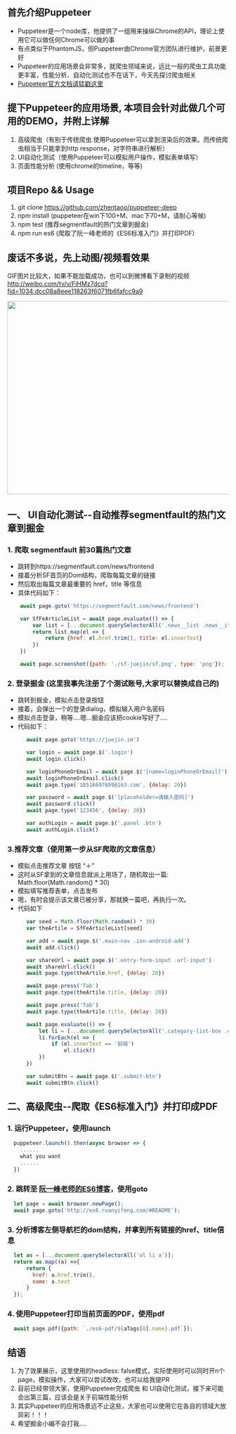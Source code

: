 ## 首先介绍Puppeteer
- Puppeteer是一个node库，他提供了一组用来操纵Chrome的API，理论上使用它可以做任何Chrome可以做的事
- 有点类似于PhantomJS，但Puppeteer由Chrome官方团队进行维护，前景更好
- Puppeteer的应用场景会非常多，就爬虫领域来说，远比一般的爬虫工具功能更丰富，性能分析、自动化测试也不在话下，今天先探讨爬虫相关
- [Puppeteer官方文档请猛戳这里](https://github.com/GoogleChrome/puppeteer/blob/master/docs/api.md#puppeteerlaunchoptions)

## 提下Puppeteer的应用场景, 本项目会针对此做几个可用的DEMO，并附上详解
1. 高级爬虫（有别于传统爬虫.使用Puppeteer可以拿到渲染后的效果。而传统爬虫相当于只能拿到http response，对字符串进行解析）
2. UI自动化测试（使用Puppeteer可以模拟用户操作，模拟表单填写）
3. 页面性能分析 (使用chrome的timeline，等等)

## 项目Repo && Usage
1. git clone https://github.com/zhentaoo/puppeteer-deep
2. npm install (puppeteer在win下100+M、mac下70+M，请耐心等候)
3. npm test (推荐segmentfault的热门文章到掘金)
4. npm run es6 (爬取了阮一峰老师的《ES6标准入门》并打印PDF)

## 废话不多说，先上动图/视频看效果
GIF图片比较大，如果不能加载成功，也可以到微博看下录制的视频
http://weibo.com/tv/v/FiHMz7dcq?fid=1034:dcc08a8eee118263f6071fb6fafcc9a9

<img src="https://raw.githubusercontent.com/zhentaoo/puppeteer-deep/master/doc/sf-jj.gif" width = "700" height = "440" align=center />

## 一、 UI自动化测试--自动推荐segmentfault的热门文章到掘金

### 1. 爬取 segmentfault 前30篇热门文章
  - 跳转到https://segmentfault.com/news/frontend
  - 接着分析SF首页的Dom结构，爬取每篇文章的链接
  - 然后取出每篇文章最重要的 href，title 等信息
  - 具体代码如下：
  ```js
      await page.goto('https://segmentfault.com/news/frontend')

      var SfFeArticleList = await page.evaluate(() => {
          var list = [...document.querySelectorAll('.news__list .news__item-title a')]
          return list.map(el => {
              return {href: el.href.trim(), title: el.innerText}
          })
      })

      await page.screenshot({path: './sf-juejin/sf.png', type: 'png'});
  ```

### 2. 登录掘金 (这里我事先注册了个测试账号,大家可以替换成自己的)
- 跳转到掘金，模拟点击登录按钮
- 接着，会弹出一个的登录dialog，模拟输入用户名密码
- 模拟点击登录，稍等....嗯...掘金应该把cookie写好了....
- 代码如下：
```js
      await page.goto('https://juejin.im')

      var login = await page.$('.login')
      await login.click()

      var loginPhoneOrEmail = await page.$('[name=loginPhoneOrEmail]')
      await loginPhoneOrEmail.click()
      await page.type('18516697699@163.com', {delay: 20})

      var password = await page.$('[placeholder=请输入密码]')
      await password.click()
      await page.type('123456', {delay: 20})

      var authLogin = await page.$('.panel .btn')
      await authLogin.click()
```
### 3.推荐文章（使用第一步从SF爬取的文章信息）
- 模拟点击推荐文章 按钮 “＋”
- 这时从SF拿到的文章信息就派上用场了，随机取出一篇: Math.floor(Math.random() * 30)
- 模拟填写推荐表单，点击发布
- 嗯，有时会提示该文章已被分享，那就换一篇吧，再执行一次。
- 代码如下
```js
      var seed = Math.floor(Math.random() * 30)
      var theArtile = SfFeArticleList[seed]

      var add = await page.$('.main-nav .ion-android-add')
      await add.click()

      var shareUrl = await page.$('.entry-form-input .url-input')
      await shareUrl.click()
      await page.type(theArtile.href, {delay: 20})

      await page.press('Tab')
      await page.type(theArtile.title, {delay: 20})

      await page.press('Tab')
      await page.type(theArtile.title, {delay: 20})

      await page.evaluate(() => {
          let li = [...document.querySelectorAll('.category-list-box .category-list .item')]
          li.forEach(el => {
              if (el.innerText == '前端')
                  el.click()
          })
      })

      var submitBtn = await page.$('.submit-btn')
      await submitBtn.click()
```

## 二、高级爬虫--爬取《ES6标准入门》并打印成PDF

### 1. 运行Puppeteer，使用launch
```js
  puppeteer.launch().then(async browser => {
    ......
    what you want
    ......
  })
```

### 2. 跳转至 [阮一峰老师的ES6博客](http://es6.ruanyifeng.com/#README)，使用goto
```js
  let page = await browser.newPage();
  await page.goto('http://es6.ruanyifeng.com/#README');
```

### 3. 分析博客左侧导航栏的dom结构，并拿到所有链接的href、title信息
```js
  let as = [...document.querySelectorAll('ol li a')];
  return as.map((a) =>{
      return {
        href: a.href.trim(),
        name: a.text
      }
  });
```

### 4. 使用Puppeteer打印当前页面的PDF，使用pdf
```js
  await page.pdf({path: `./es6-pdf/${aTags[0].name}.pdf`});
```

## 结语
1. 为了效果展示，这里使用的headless: false模式，实际使用时可以同时开n个page，模拟操作，大家可以尝试改改，也可以给我提PR
2. 目前已经带领大家，使用Puppeteer完成爬虫 和 UI自动化测试，接下来可能会出第三篇，应该会是关于前端性能分析
3. 其实Puppeteer的应用场景远不止这些，大家也可以使用它在各自的领域大放异彩！！！
4. 希望掘金小编不会打我....
